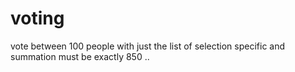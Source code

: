 # voting
vote between 100 people with just the list of selection specific and summation must be exactly 850 ..
